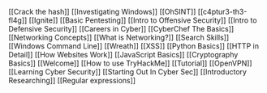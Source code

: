 [[Crack the hash]]
[[Investigating Windows]]
[[OhSINT]]
[[c4ptur3-th3-fl4g]]
[[Ignite]]
[[Basic Pentesting]]
[[Intro to Offensive Security]]
[[Intro to Defensive Security]]
[[Careers in Cyber]]
[[CyberChef The Basics]]
[[Networking Concepts]]
[[What is Networking?]]
[[Search Skills]]
[[Windows Command Line]]
[[Wreath]]
[[XSS]]
[[Python Basics]]
[[HTTP in Detail]]
[[How Websites Work]]
[[JavaScript Basics]]
[[Cryptography Basics]]
[[Welcome]]
[[How to use TryHackMe]]
[[Tutorial]]
[[OpenVPN]]
[[Learning Cyber Security]]
[[Starting Out In Cyber Sec]]
[[Introductory Researching]]
[[Regular expressions]]